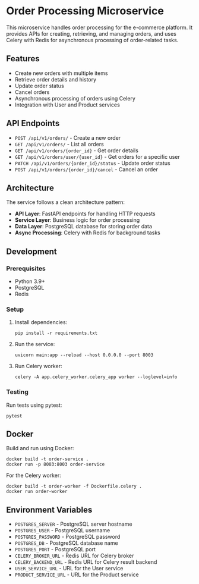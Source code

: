 # Order Processing Microservice

This microservice handles order processing for the e-commerce platform. It provides APIs for creating, retrieving, and managing orders, and uses Celery with Redis for asynchronous processing of order-related tasks.

## Features

- Create new orders with multiple items
- Retrieve order details and history
- Update order status
- Cancel orders
- Asynchronous processing of orders using Celery
- Integration with User and Product services

## API Endpoints

- `POST /api/v1/orders/` - Create a new order
- `GET /api/v1/orders/` - List all orders
- `GET /api/v1/orders/{order_id}` - Get order details
- `GET /api/v1/orders/user/{user_id}` - Get orders for a specific user
- `PATCH /api/v1/orders/{order_id}/status` - Update order status
- `POST /api/v1/orders/{order_id}/cancel` - Cancel an order

## Architecture

The service follows a clean architecture pattern:

- **API Layer**: FastAPI endpoints for handling HTTP requests
- **Service Layer**: Business logic for order processing
- **Data Layer**: PostgreSQL database for storing order data
- **Async Processing**: Celery with Redis for background tasks

## Development

### Prerequisites

- Python 3.9+
- PostgreSQL
- Redis

### Setup

1. Install dependencies:
   ```
   pip install -r requirements.txt
   ```

2. Run the service:
   ```
   uvicorn main:app --reload --host 0.0.0.0 --port 8003
   ```

3. Run Celery worker:
   ```
   celery -A app.celery_worker.celery_app worker --loglevel=info
   ```

### Testing

Run tests using pytest:
```
pytest
```

## Docker

Build and run using Docker:

```
docker build -t order-service .
docker run -p 8003:8003 order-service
```

For the Celery worker:

```
docker build -t order-worker -f Dockerfile.celery .
docker run order-worker
```

## Environment Variables

- `POSTGRES_SERVER` - PostgreSQL server hostname
- `POSTGRES_USER` - PostgreSQL username
- `POSTGRES_PASSWORD` - PostgreSQL password
- `POSTGRES_DB` - PostgreSQL database name
- `POSTGRES_PORT` - PostgreSQL port
- `CELERY_BROKER_URL` - Redis URL for Celery broker
- `CELERY_BACKEND_URL` - Redis URL for Celery result backend
- `USER_SERVICE_URL` - URL for the User service
- `PRODUCT_SERVICE_URL` - URL for the Product service 